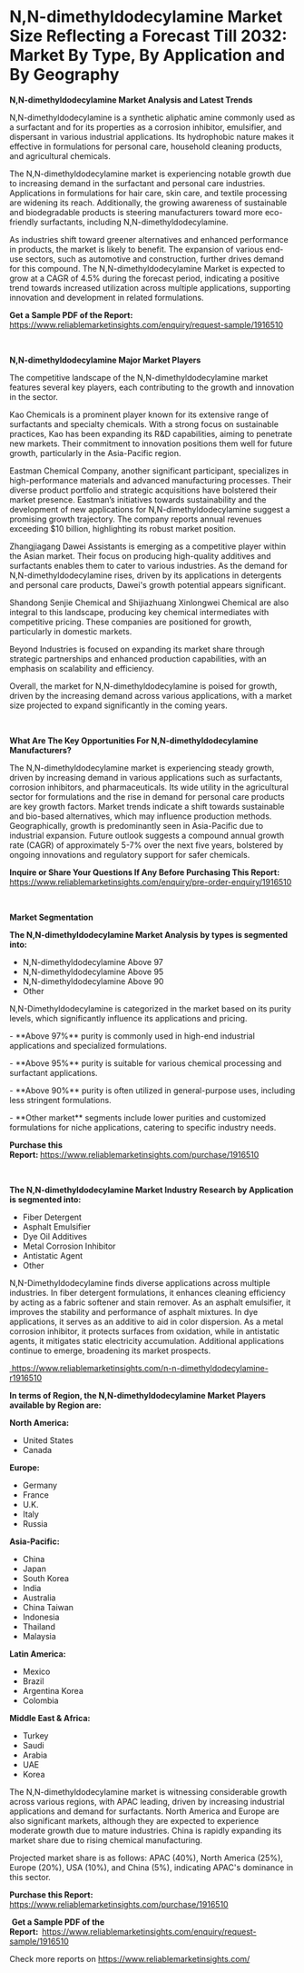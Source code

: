 <p><h1>N,N-dimethyldodecylamine Market Size Reflecting a Forecast Till 2032: Market By Type, By Application and By Geography</h1></p><p><strong>N,N-dimethyldodecylamine Market Analysis and Latest Trends</strong></p>
<p><p>N,N-dimethyldodecylamine is a synthetic aliphatic amine commonly used as a surfactant and for its properties as a corrosion inhibitor, emulsifier, and dispersant in various industrial applications. Its hydrophobic nature makes it effective in formulations for personal care, household cleaning products, and agricultural chemicals. </p><p>The N,N-dimethyldodecylamine market is experiencing notable growth due to increasing demand in the surfactant and personal care industries. Applications in formulations for hair care, skin care, and textile processing are widening its reach. Additionally, the growing awareness of sustainable and biodegradable products is steering manufacturers toward more eco-friendly surfactants, including N,N-dimethyldodecylamine.</p><p>As industries shift toward greener alternatives and enhanced performance in products, the market is likely to benefit. The expansion of various end-use sectors, such as automotive and construction, further drives demand for this compound. The N,N-dimethyldodecylamine Market is expected to grow at a CAGR of 4.5% during the forecast period, indicating a positive trend towards increased utilization across multiple applications, supporting innovation and development in related formulations.</p></p>
<p><strong>Get a Sample PDF of the Report:&nbsp;</strong> <a href="https://www.reliablemarketinsights.com/enquiry/request-sample/1916510?utm_campaign=2013&utm_medium=2&utm_source=Github&utm_content=ia&utm_term=14012025&utm_id=nn-dimethyldodecylamine">https://www.reliablemarketinsights.com/enquiry/request-sample/1916510</a></p>
<p>&nbsp;</p>
<p><strong>N,N-dimethyldodecylamine Major Market Players</strong></p>
<p><p>The competitive landscape of the N,N-dimethyldodecylamine market features several key players, each contributing to the growth and innovation in the sector. </p><p>Kao Chemicals is a prominent player known for its extensive range of surfactants and specialty chemicals. With a strong focus on sustainable practices, Kao has been expanding its R&D capabilities, aiming to penetrate new markets. Their commitment to innovation positions them well for future growth, particularly in the Asia-Pacific region.</p><p>Eastman Chemical Company, another significant participant, specializes in high-performance materials and advanced manufacturing processes. Their diverse product portfolio and strategic acquisitions have bolstered their market presence. Eastman’s initiatives towards sustainability and the development of new applications for N,N-dimethyldodecylamine suggest a promising growth trajectory. The company reports annual revenues exceeding $10 billion, highlighting its robust market position.</p><p>Zhangjiagang Dawei Assistants is emerging as a competitive player within the Asian market. Their focus on producing high-quality additives and surfactants enables them to cater to various industries. As the demand for N,N-dimethyldodecylamine rises, driven by its applications in detergents and personal care products, Dawei's growth potential appears significant.</p><p>Shandong Senjie Chemical and Shijiazhuang Xinlongwei Chemical are also integral to this landscape, producing key chemical intermediates with competitive pricing. These companies are positioned for growth, particularly in domestic markets.</p><p>Beyond Industries is focused on expanding its market share through strategic partnerships and enhanced production capabilities, with an emphasis on scalability and efficiency. </p><p>Overall, the market for N,N-dimethyldodecylamine is poised for growth, driven by the increasing demand across various applications, with a market size projected to expand significantly in the coming years.</p></p>
<p>&nbsp;</p>
<p><strong>What Are The Key Opportunities For N,N-dimethyldodecylamine Manufacturers?</strong></p>
<p><p>The N,N-dimethyldodecylamine market is experiencing steady growth, driven by increasing demand in various applications such as surfactants, corrosion inhibitors, and pharmaceuticals. Its wide utility in the agricultural sector for formulations and the rise in demand for personal care products are key growth factors. Market trends indicate a shift towards sustainable and bio-based alternatives, which may influence production methods. Geographically, growth is predominantly seen in Asia-Pacific due to industrial expansion. Future outlook suggests a compound annual growth rate (CAGR) of approximately 5-7% over the next five years, bolstered by ongoing innovations and regulatory support for safer chemicals.</p></p>
<p><strong>Inquire or Share Your Questions If Any Before Purchasing This Report:</strong> <a href="https://www.reliablemarketinsights.com/enquiry/pre-order-enquiry/1916510?utm_campaign=2013&utm_medium=2&utm_source=Github&utm_content=ia&utm_term=14012025&utm_id=nn-dimethyldodecylamine">https://www.reliablemarketinsights.com/enquiry/pre-order-enquiry/1916510</a></p>
<p>&nbsp;</p>
<p><strong>Market Segmentation</strong></p>
<p><strong>The N,N-dimethyldodecylamine Market Analysis by types is segmented into:</strong></p>
<p><ul><li>N,N-dimethyldodecylamine Above 97</li><li>N,N-dimethyldodecylamine Above 95</li><li>N,N-dimethyldodecylamine Above 90</li><li>Other</li></ul></p>
<p><p>N,N-Dimethyldodecylamine is categorized in the market based on its purity levels, which significantly influence its applications and pricing. </p><p>- **Above 97%** purity is commonly used in high-end industrial applications and specialized formulations.</p><p>- **Above 95%** purity is suitable for various chemical processing and surfactant applications.</p><p>- **Above 90%** purity is often utilized in general-purpose uses, including less stringent formulations.</p><p>- **Other market** segments include lower purities and customized formulations for niche applications, catering to specific industry needs.</p></p>
<p><strong>Purchase this Report:&nbsp;</strong><a href="https://www.reliablemarketinsights.com/purchase/1916510?utm_campaign=2013&utm_medium=2&utm_source=Github&utm_content=ia&utm_term=14012025&utm_id=nn-dimethyldodecylamine">https://www.reliablemarketinsights.com/purchase/1916510</a></p>
<p>&nbsp;</p>
<p><strong>The N,N-dimethyldodecylamine Market Industry Research by Application is segmented into:</strong></p>
<p><ul><li>Fiber Detergent</li><li>Asphalt Emulsifier</li><li>Dye Oil Additives</li><li>Metal Corrosion Inhibitor</li><li>Antistatic Agent</li><li>Other</li></ul></p>
<p><p>N,N-Dimethyldodecylamine finds diverse applications across multiple industries. In fiber detergent formulations, it enhances cleaning efficiency by acting as a fabric softener and stain remover. As an asphalt emulsifier, it improves the stability and performance of asphalt mixtures. In dye applications, it serves as an additive to aid in color dispersion. As a metal corrosion inhibitor, it protects surfaces from oxidation, while in antistatic agents, it mitigates static electricity accumulation. Additional applications continue to emerge, broadening its market prospects.</p></p>
<p><a href="https://www.reliablemarketinsights.com/n-n-dimethyldodecylamine-r1916510?utm_campaign=2013&utm_medium=2&utm_source=Github&utm_content=ia&utm_term=14012025&utm_id=nn-dimethyldodecylamine">&nbsp;https://www.reliablemarketinsights.com/n-n-dimethyldodecylamine-r1916510</a></p>
<p><strong>In terms of Region, the N,N-dimethyldodecylamine Market Players available by Region are:</strong></p>
<p>
    <p> <strong> North America: </strong>
        <ul>
            <li>United States</li>
            <li>Canada</li>
        </ul>
        </p> 
    <p> <strong> Europe: </strong>
        <ul>
            <li>Germany</li>
            <li>France</li>
            <li>U.K.</li>
            <li>Italy</li>
            <li>Russia</li>
        </ul>
        </p> 
    <p> <strong> Asia-Pacific: </strong>
        <ul>
            <li>China</li>
            <li>Japan</li>
            <li>South Korea</li>
            <li>India</li>
            <li>Australia</li>
            <li>China Taiwan</li>
            <li>Indonesia</li>
            <li>Thailand</li>
            <li>Malaysia</li>
        </ul>
        </p> 
    <p> <strong> Latin America: </strong>
        <ul>
            <li>Mexico</li>
            <li>Brazil</li>
            <li>Argentina Korea</li>
            <li>Colombia</li>
        </ul>
        </p> 
    <p> <strong> Middle East & Africa: </strong>
        <ul>
            <li>Turkey</li>
            <li>Saudi</li>
            <li>Arabia</li>
            <li>UAE</li>
            <li>Korea</li>
        </ul>
    </p>
    </p>
<p><p>The N,N-dimethyldodecylamine market is witnessing considerable growth across various regions, with APAC leading, driven by increasing industrial applications and demand for surfactants. North America and Europe are also significant markets, although they are expected to experience moderate growth due to mature industries. China is rapidly expanding its market share due to rising chemical manufacturing. </p><p>Projected market share is as follows: APAC (40%), North America (25%), Europe (20%), USA (10%), and China (5%), indicating APAC's dominance in this sector.</p></p>
<p><strong>Purchase this Report: </strong><a href="https://www.reliablemarketinsights.com/purchase/1916510?utm_campaign=2013&utm_medium=2&utm_source=Github&utm_content=ia&utm_term=14012025&utm_id=nn-dimethyldodecylamine">https://www.reliablemarketinsights.com/purchase/1916510</a></p>
<p>&nbsp;<strong>Get a Sample PDF of the Report:&nbsp;&nbsp;</strong><a href="https://www.reliablemarketinsights.com/enquiry/request-sample/1916510?utm_campaign=2013&utm_medium=2&utm_source=Github&utm_content=ia&utm_term=14012025&utm_id=nn-dimethyldodecylamine">https://www.reliablemarketinsights.com/enquiry/request-sample/1916510</a></p>
<p><strong></strong></p>
<p>Check more reports on <a href="https://www.reliablemarketinsights.com/?utm_campaign=2013&utm_medium=2&utm_source=Github&utm_content=ia&utm_term=14012025&utm_id=nn-dimethyldodecylamine">https://www.reliablemarketinsights.com/</a></p>